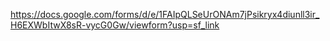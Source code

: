 
https://docs.google.com/forms/d/e/1FAIpQLSeUrONAm7jPsikryx4diunll3ir_H6EXWbItwX8sR-vycG0Gw/viewform?usp=sf_link
